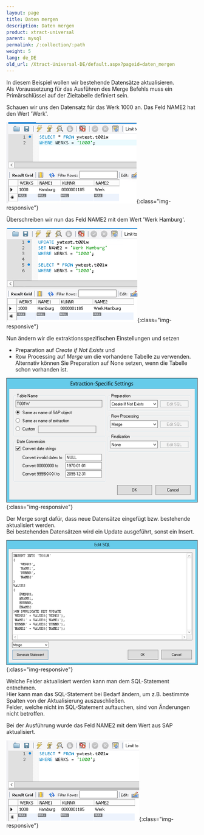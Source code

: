 ```yaml
---
layout: page
title: Daten mergen
description: Daten mergen
product: xtract-universal
parent: mysql
permalink: /:collection/:path
weight: 5
lang: de_DE
old_url: /Xtract-Universal-DE/default.aspx?pageid=daten_mergen
---
```


In diesem Beispiel wollen wir bestehende Datensätze aktualisieren.<br>
Als Voraussetzung für das Ausführen des Merge Befehls muss ein Primärschlüssel auf der Zieltabelle definiert sein.
   
Schauen wir uns den Datensatz für das Werk 1000 an. Das Feld NAME2 hat den Wert 'Werk'.

![mysql_Merge_1](/img/content/mysql_Merge_1.png){:class="img-responsive"}

Überschreiben wir nun das Feld NAME2 mit dem Wert  'Werk Hamburg'.

![mysql_Merge_2](/img/content/mysql_Merge_2.png){:class="img-responsive"}

Nun ändern wir die extraktionsspezifischen Einstellungen und setzen 
- Preparation auf *Create if Not Exists* und 
- Row Processing auf *Merge*
um die vorhandene Tabelle zu verwenden. <br>
Alternativ können Sie Preparation auf None setzen, wenn die Tabelle schon vorhanden ist.

![mysql_Merge_3](/img/content/mysql_Merge_3.png){:class="img-responsive"}

Der Merge sorgt dafür, dass neue Datensätze eingefügt bzw. bestehende aktualisiert werden. <br>
Bei bestehenden Datensätzen wird ein Update ausgeführt, sonst ein Insert.

![mysql_Merge_4](/img/content/mysql_Merge_4.png){:class="img-responsive"}

Welche Felder aktualisiert werden kann man dem SQL-Statement entnehmen. <br>
Hier kann man das SQL-Statement bei Bedarf ändern, um z.B. bestimmte Spalten von der Aktualisierung auszuschließen.<br>
Felder, welche nicht im SQL-Statement auftauchen, sind von Änderungen nicht betroffen.

Bei der Ausführung wurde das Feld NAME2 mit dem Wert aus SAP aktualisiert.

![mysql_Merge_5](/img/content/mysql_Merge_5.png){:class="img-responsive"}
